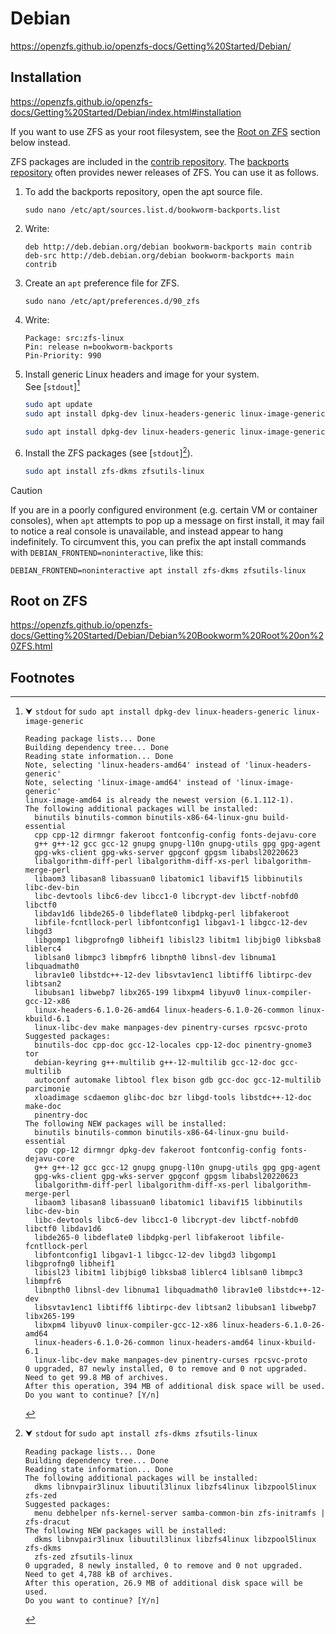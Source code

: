 # Debian

https://openzfs.github.io/openzfs-docs/Getting%20Started/Debian/





## Installation

https://openzfs.github.io/openzfs-docs/Getting%20Started/Debian/index.html#installation

If you want to use ZFS as your root filesystem, see the [Root on ZFS](#root-on-zfs) section below instead.

ZFS packages are included in the [contrib repository](https://packages.debian.org/source/zfs-linux). The [backports repository](https://backports.debian.org/Instructions/) often provides newer releases of ZFS. You can use it as follows.

1. To add the backports repository, open the apt source file.

    ```
    sudo nano /etc/apt/sources.list.d/bookworm-backports.list
    ```

1. Write:

    ```
    deb http://deb.debian.org/debian bookworm-backports main contrib
    deb-src http://deb.debian.org/debian bookworm-backports main contrib
    ```

1. Create an `apt` preference file for ZFS.

    ```
    sudo nano /etc/apt/preferences.d/90_zfs
    ```

1. Write:

    ```
    Package: src:zfs-linux
    Pin: release n=bookworm-backports
    Pin-Priority: 990
    ```

1. Install generic Linux headers and image for your system.  
    See [`stdout`][^out1]

    ```sh
    sudo apt update
    sudo apt install dpkg-dev linux-headers-generic linux-image-generic
    ```

    ```sh
    sudo apt install dpkg-dev linux-headers-generic linux-image-generic
    ```

1. Install the ZFS packages (see [`stdout`][^out2]).

    ```sh
    sudo apt install zfs-dkms zfsutils-linux 
    ```

> [!Caution]
> If you are in a poorly configured environment (e.g. certain VM or container consoles), when `apt` attempts to pop up a message on first install, it may fail to notice a real console is unavailable, and instead appear to hang indefinitely. To circumvent this, you can prefix the apt install commands with `DEBIAN_FRONTEND=noninteractive`, like this:
>
> ```
> DEBIAN_FRONTEND=noninteractive apt install zfs-dkms zfsutils-linux
> ```





## Root on ZFS

https://openzfs.github.io/openzfs-docs/Getting%20Started/Debian/Debian%20Bookworm%20Root%20on%20ZFS.html





## Footnotes

[^out1]: ⮟ `stdout` for `sudo apt install dpkg-dev linux-headers-generic linux-image-generic`  
    ```
    Reading package lists... Done
    Building dependency tree... Done
    Reading state information... Done
    Note, selecting 'linux-headers-amd64' instead of 'linux-headers-generic'
    Note, selecting 'linux-image-amd64' instead of 'linux-image-generic'
    linux-image-amd64 is already the newest version (6.1.112-1).
    The following additional packages will be installed:
      binutils binutils-common binutils-x86-64-linux-gnu build-essential 
      cpp cpp-12 dirmngr fakeroot fontconfig-config fonts-dejavu-core 
      g++ g++-12 gcc gcc-12 gnupg gnupg-l10n gnupg-utils gpg gpg-agent 
      gpg-wks-client gpg-wks-server gpgconf gpgsm libabsl20220623 
      libalgorithm-diff-perl libalgorithm-diff-xs-perl libalgorithm-merge-perl 
      libaom3 libasan8 libassuan0 libatomic1 libavif15 libbinutils libc-dev-bin 
      libc-devtools libc6-dev libcc1-0 libcrypt-dev libctf-nobfd0 libctf0 
      libdav1d6 libde265-0 libdeflate0 libdpkg-perl libfakeroot 
      libfile-fcntllock-perl libfontconfig1 libgav1-1 libgcc-12-dev libgd3 
      libgomp1 libgprofng0 libheif1 libisl23 libitm1 libjbig0 libksba8 liblerc4 
      liblsan0 libmpc3 libmpfr6 libnpth0 libnsl-dev libnuma1 libquadmath0 
      librav1e0 libstdc++-12-dev libsvtav1enc1 libtiff6 libtirpc-dev libtsan2 
      libubsan1 libwebp7 libx265-199 libxpm4 libyuv0 linux-compiler-gcc-12-x86 
      linux-headers-6.1.0-26-amd64 linux-headers-6.1.0-26-common linux-kbuild-6.1 
      linux-libc-dev make manpages-dev pinentry-curses rpcsvc-proto
    Suggested packages:
      binutils-doc cpp-doc gcc-12-locales cpp-12-doc pinentry-gnome3 tor 
      debian-keyring g++-multilib g++-12-multilib gcc-12-doc gcc-multilib 
      autoconf automake libtool flex bison gdb gcc-doc gcc-12-multilib parcimonie 
      xloadimage scdaemon glibc-doc bzr libgd-tools libstdc++-12-doc make-doc 
      pinentry-doc
    The following NEW packages will be installed:
      binutils binutils-common binutils-x86-64-linux-gnu build-essential 
      cpp cpp-12 dirmngr dpkg-dev fakeroot fontconfig-config fonts-dejavu-core 
      g++ g++-12 gcc gcc-12 gnupg gnupg-l10n gnupg-utils gpg gpg-agent 
      gpg-wks-client gpg-wks-server gpgconf gpgsm libabsl20220623 
      libalgorithm-diff-perl libalgorithm-diff-xs-perl libalgorithm-merge-perl 
      libaom3 libasan8 libassuan0 libatomic1 libavif15 libbinutils libc-dev-bin 
      libc-devtools libc6-dev libcc1-0 libcrypt-dev libctf-nobfd0 libctf0 libdav1d6 
      libde265-0 libdeflate0 libdpkg-perl libfakeroot libfile-fcntllock-perl 
      libfontconfig1 libgav1-1 libgcc-12-dev libgd3 libgomp1 libgprofng0 libheif1 
      libisl23 libitm1 libjbig0 libksba8 liblerc4 liblsan0 libmpc3 libmpfr6 
      libnpth0 libnsl-dev libnuma1 libquadmath0 librav1e0 libstdc++-12-dev 
      libsvtav1enc1 libtiff6 libtirpc-dev libtsan2 libubsan1 libwebp7 libx265-199 
      libxpm4 libyuv0 linux-compiler-gcc-12-x86 linux-headers-6.1.0-26-amd64 
      linux-headers-6.1.0-26-common linux-headers-amd64 linux-kbuild-6.1 
      linux-libc-dev make manpages-dev pinentry-curses rpcsvc-proto
    0 upgraded, 87 newly installed, 0 to remove and 0 not upgraded.
    Need to get 99.8 MB of archives.
    After this operation, 394 MB of additional disk space will be used.
    Do you want to continue? [Y/n]
    ```

[^out2]: ⮟ `stdout` for `sudo apt install zfs-dkms zfsutils-linux`  
    ```
    Reading package lists... Done
    Building dependency tree... Done
    Reading state information... Done
    The following additional packages will be installed:
      dkms libnvpair3linux libuutil3linux libzfs4linux libzpool5linux zfs-zed
    Suggested packages:
      menu debhelper nfs-kernel-server samba-common-bin zfs-initramfs | zfs-dracut
    The following NEW packages will be installed:
      dkms libnvpair3linux libuutil3linux libzfs4linux libzpool5linux zfs-dkms 
      zfs-zed zfsutils-linux
    0 upgraded, 8 newly installed, 0 to remove and 0 not upgraded.
    Need to get 4,788 kB of archives.
    After this operation, 26.9 MB of additional disk space will be used.
    Do you want to continue? [Y/n] 
    ```